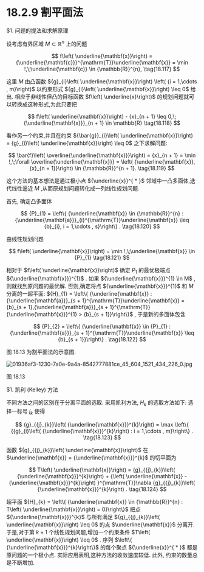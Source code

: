 # 18.2.9 割平面法

$1. 问题的提法和求解原理

设考虑有界区域 $M \subset  {\mathbb{R}}^{n}$ 上的问题

$$
f\left( \underline{\mathbf{x}}\right)  = {\underline{\mathbf{c}}}^{\mathrm{T}}\underline{\mathbf{x}} = \min !,\;\underline{\mathbf{c}} \in  {\mathbb{R}}^{n}, \tag{18.117}
$$

这里 $M$ 由凸函数 ${g}_{i}\left( \underline{\mathbf{x}}\right) \left( {i = 1,\cdots , m}\right)$ 以约束形式 ${g}_{i}\left( \underline{\mathbf{x}}\right)  \leq  0$ 给出. 相应于非线性但凸的目标函数 $f\left( \underline{x}\right)$ 的规划问题就可以转换成这种形式,为此只要把

$$
f\left( \underline{\mathbf{x}}\right)  - {x}_{n + 1} \leq  0,\;{\underline{\mathbf{x}}}_{n + 1} \in  \mathbb{R} \tag{18.118}
$$

看作另一个约束,并且在约束 ${\bar{g}}_{i}\left( \underline{\mathbf{x}}\right)  = {g}_{i}\left( \underline{\mathbf{x}}\right)  \leq  0$ 之下求解问题:

$$
\bar{f}\left( \overline{\underline{\mathbf{x}}}\right)  = {x}_{n + 1} = \min !,\;\forall \overline{\underline{\mathbf{x}}} = \left( {\underline{\mathbf{x}},{x}_{n + 1}}\right)  \in  {\mathbb{R}}^{n + 1}. \tag{18.119}
$$

这个方法的基本想法是通过极小点 ${\underline{x}}^{ * }$ 邻域中一凸多面体,迭代线性逼近 $M$ ,从而原规划问题转化成一列线性规划问题.

首先, 确定凸多面体

$$
{P}_{1} = \left\{  {\underline{\mathbf{x}} \in  {\mathbb{R}}^{n} : {\underline{\mathbf{a}}}_{i}^{\mathrm{T}}\underline{\mathbf{x}} \leq  {b}_{i}, i = 1,\cdots , s}\right\}  . \tag{18.120}
$$

由线性规划问题

$$
f\left( \underline{\mathbf{x}}\right)  = \min !,\;\underline{\mathbf{x}} \in  {P}_{1} \tag{18.121}
$$

相对于 $f\left( \underline{\mathbf{x}}\right)$ 确定 ${P}_{1}$ 的最优极端点 ${\underline{\mathbf{x}}}^{1}$ . 如果 ${\underline{\mathbf{x}}}^{1} \in  M$ ,则就找到原问题的最优解. 否则,确定将点 ${\underline{\mathbf{x}}}^{1}$ 和 $M$ 分离的一超平面: ${H}_{1} = \left\{  {\underline{\mathbf{x}} : {\underline{\mathbf{a}}}_{s + 1}^{\mathrm{T}}\underline{\mathbf{x}} = {b}_{s + 1},{\underline{\mathbf{a}}}_{s + 1}^{\mathrm{T}}{\underline{\mathbf{x}}}^{1} > {b}_{s + 1}}\right\}$ , 于是新的多面体包含

$$
{P}_{2} = \left\{  {\underline{\mathbf{x}} \in  {P}_{1} : {\underline{\mathbf{a}}}_{s + 1}^{\mathrm{T}}\underline{\mathbf{x}} \leq  {b}_{s + 1}}\right\}  . \tag{18.122}
$$

图 18.13 为割平面法的示意图.

![01936af3-1230-7a0e-9a4a-8542777881ce_45_604_1521_434_226_0.jpg](/images/01936af3-1230-7a0e-9a4a-8542777881ce_45_604_1521_434_226_0.jpg)

图 18.13

$1. 凯利 (Kelley) 方法

不同方法之间的区别在于分离平面的选取. 采用凯利方法, ${H}_{k}$ 的选取方法如下: 选择一标号 ${j}_{k}$ 使得

$$
{g}_{{j}_{k}}\left( {\underline{\mathbf{x}}}^{k}\right)  = \max \left\{  {{g}_{i}\left( {\underline{\mathbf{x}}}^{k}\right)  : i = 1,\cdots , m}\right\}  . \tag{18.123}
$$

函数 ${g}_{{j}_{k}}\left( \underline{\mathbf{x}}\right)$ 在 $\underline{\mathbf{x}} = {\underline{\mathbf{x}}}^{k}$ 的切平面为

$$
T\left( \underline{\mathbf{x}}\right)  = {g}_{{j}_{k}}\left( {\underline{\mathbf{x}}}^{k}\right)  + {\left( \underline{\mathbf{x}} - {\underline{\mathbf{x}}}^{k}\right) }^{\mathrm{T}}\nabla {g}_{{j}_{k}}\left( {\underline{\mathbf{x}}}^{k}\right) . \tag{18.124}
$$

超平面 ${H}_{k} = \left\{  {\underline{\mathbf{x}} \in  {\mathbb{R}}^{n} : T\left( \underline{\mathbf{x}}\right)  = 0}\right\}$ 把点 ${\underline{\mathbf{x}}}^{k}$ 与所有满足 ${g}_{{j}_{k}}\left( \underline{\mathbf{x}}\right)  \leq  0$ 的点 $\underline{\mathbf{x}}$ 分离开. 于是,对于第 $k + 1$ 个线性规划问题,增加一个约束条件 $T\left( \underline{\mathbf{x}}\right)  \leq  0$ . 序列 $\left\{  {\underline{\mathbf{x}}}^{k}\right\}$ 的每个聚点 ${\underline{x}}^{ * }$ 都是原问题的一个极小点. 实际应用表明,这种方法的收敛速度较低. 此外, 约束的数量总是不断增加.

